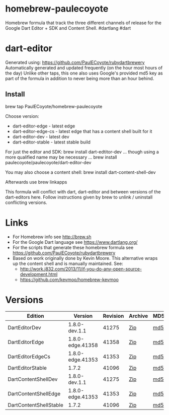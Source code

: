 homebrew-paulecoyote
====================

Homebrew formula that track the three different channels of release for the Google Dart Editor + SDK and Content Shell.  #dartlang #dart

dart-editor
===========

Generated using: https://github.com/PaulECoyote/rubydartbrewery
Automatically generated and updated frequently (on the hour most hours of the day)
Unlike other taps, this one also uses Google's provided md5 key as part of the formula in addition to never being more than an hour behind.

Install
-------
brew tap PaulECoyote/homebrew-paulecoyote

Choose version:
* dart-editor-edge - latest edge
* dart-editor-edge-cs - latest edge that has a content shell built for it
* dart-editor-dev - latest dev
* dart-editor-stable - latest stable build

For just the editor and SDK:
brew install dart-edtitor-dev
... though using a more qualified name may be necessary ...
brew install paulecoyote/paulecoyote/dart-editor-dev

You may also choose a content shell:
brew install dart-content-shell-dev

Afterwards use 
brew linkapps

This formula will conflict with dart, dart-editor and between versions of the dart-editors here.  Follow instructions given by brew to unlink / uninstall conflicting versions.

Links
=====
* For Homebrew info see http://brew.sh
* For the Google Dart language see https://www.dartlang.org/
* For the scripts that generate these homebrew formula see https://github.com/PaulECoyote/rubydartbrewery
* Based on work originally done by Kevin Moore. This alternative wraps up the content shell and is manually maintained.  See: 
    * http://work.j832.com/2013/11/if-you-do-any-open-source-development.html
    * https://github.com/kevmoo/homebrew-kevmoo

Versions
========
| Edition | Version | Revision | Archive | MD5 | Notes |
| ------- | ------- | -------- | ------- | --- | ----- |
| DartEditorDev | 1.8.0-dev.1.1 | 41275 | [Zip](https://storage.googleapis.com/dart-archive/channels/dev/release/41275/editor/darteditor-macos-x64.zip) | [md5](https://storage.googleapis.com/dart-archive/channels/dev/release/41275/editor/darteditor-macos-x64.zip.md5sum) | [Changes](https://storage.googleapis.com/dart-archive/channels/dev/release/latest/changelog.html) |
| DartEditorEdge | 1.8.0-edge.41358 | 41358 | [Zip](https://storage.googleapis.com/dart-archive/channels/be/raw/41358/editor/darteditor-macos-x64.zip) | [md5](https://storage.googleapis.com/dart-archive/channels/be/raw/41358/editor/darteditor-macos-x64.zip.md5sum) | - |
| DartEditorEdgeCs | 1.8.0-edge.41353 | 41353 | [Zip](https://storage.googleapis.com/dart-archive/channels/be/raw/41353/editor/darteditor-macos-x64.zip) | [md5](https://storage.googleapis.com/dart-archive/channels/be/raw/41353/editor/darteditor-macos-x64.zip.md5sum) | - |
| DartEditorStable | 1.7.2 | 41096 | [Zip](https://storage.googleapis.com/dart-archive/channels/stable/release/41096/editor/darteditor-macos-x64.zip) | [md5](https://storage.googleapis.com/dart-archive/channels/stable/release/41096/editor/darteditor-macos-x64.zip.md5sum) | [Changes](https://storage.googleapis.com/dart-archive/channels/stable/release/latest/changelog.html) |
| DartContentShellDev | 1.8.0-dev.1.1 | 41275 | [Zip](https://storage.googleapis.com/dart-archive/channels/dev/release/41275/dartium/content_shell-macos-ia32-release.zip) | [md5](https://storage.googleapis.com/dart-archive/channels/dev/release/41275/dartium/content_shell-macos-ia32-release.zip.md5sum) | - |
| DartContentShellEdge | 1.8.0-edge.41353 | 41353 | [Zip](https://storage.googleapis.com/dart-archive/channels/be/raw/41353/dartium/content_shell-macos-ia32-release.zip) | [md5](https://storage.googleapis.com/dart-archive/channels/be/raw/41353/dartium/content_shell-macos-ia32-release.zip.md5sum) | - |
| DartContentShellStable | 1.7.2 | 41096 | [Zip](https://storage.googleapis.com/dart-archive/channels/stable/release/41096/dartium/content_shell-macos-ia32-release.zip) | [md5](https://storage.googleapis.com/dart-archive/channels/stable/release/41096/dartium/content_shell-macos-ia32-release.zip.md5sum) | - |
